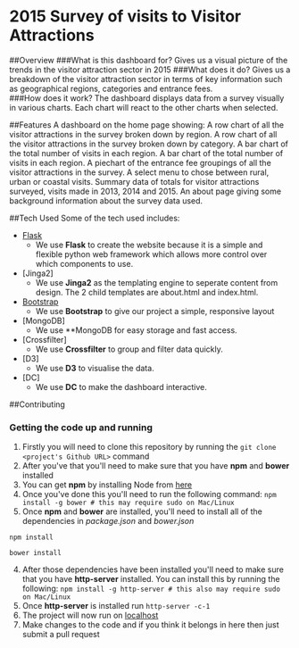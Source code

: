 # 2015 Survey of visits to Visitor Attractions

##Overview
###What is this dashboard for?
Gives us a visual picture of the trends in the visitor attraction sector in 2015
###What does it do?
Gives us a breakdown of the visitor attraction sector in terms of key information such as geographical regions, categories and entrance fees.  
###How does it work?
The dashboard displays data from a survey visually in various charts. Each chart will react to the other charts when selected.

##Features
A dashboard on the home page showing:
A row chart of all the visitor attractions in the survey broken down by region.
A row chart of all the visitor attractions in the survey broken down by category.
A bar chart of the total number of visits in each region.
A bar chart of the total number of visits in each region.
A piechart of the entrance fee groupings of all the visitor attractions in the survey.
A select menu to chose between rural, urban or coastal visits.
Summary data of totals for visitor attractions surveyed, visits made in 2013, 2014 and 2015.
An about page giving some background information about the survey data used.  


##Tech Used
Some of the tech used includes:
- [Flask](https://pypi.python.org/pypi/Flask/0.12)
	- We use **Flask** to create the website because it is a simple and flexible python web framework which allows more control over which components to use.
- [Jinga2]
	- We use **Jinga2** as the templating engine to seperate content from design. The 2 child templates are about.html and index.html. 
- [Bootstrap](http://getbootstrap.com/)
    - We use **Bootstrap** to give our project a simple, responsive layout
- [MongoDB]
	- We use **MongoDB for easy storage and fast access.
- [Crossfilter]
	- We use **Crossfilter** to group and filter data quickly.
- [D3]
	- We use **D3** to visualise the data.
- [DC]
	- We use **DC** to make the dashboard interactive.


##Contributing

 
### Getting the code up and running
1. Firstly you will need to clone this repository by running the ```git clone <project's Github URL>``` command
2. After you've that you'll need to make sure that you have **npm** and **bower** installed
  1. You can get **npm** by installing Node from [here](https://nodejs.org/en/)
  2. Once you've done this you'll need to run the following command:
     `npm install -g bower # this may require sudo on Mac/Linux`
3. Once **npm** and **bower** are installed, you'll need to install all of the dependencies in *package.json* and *bower.json*
  ```
  npm install
 
  bower install
  ```
4. After those dependencies have been installed you'll need to make sure that you have **http-server** installed. You can install this by running the following: ```npm install -g http-server # this also may require sudo on Mac/Linux```
5. Once **http-server** is installed run ```http-server -c-1```
6. The project will now run on [localhost](http://127.0.0.1:8080)
7. Make changes to the code and if you think it belongs in here then just submit a pull request
